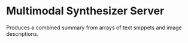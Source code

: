 # Multimodal Synthesizer Server

Produces a combined summary from arrays of text snippets and image descriptions.
